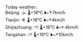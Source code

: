 Today weather:  
Beijing: 🌫  🌡️+18°C 🌬️↑7km/h  
Tianjin: ☀️   🌡️+18°C 🌬️↗4km/h  
Shijiazhuang: ⛅️  🌡️+18°C 🌬️←4km/h  
Tangshan: ⛅️  🌡️+19°C 🌬️↗10km/h  

